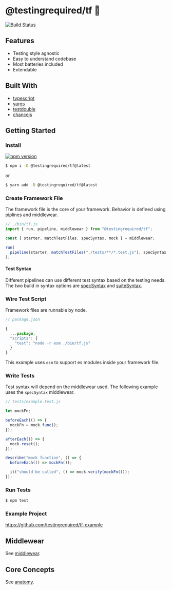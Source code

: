 # @testingrequired/tf 🧪

[![Build Status](https://travis-ci.org/testingrequired/tf.svg?branch=master)](https://travis-ci.org/testingrequired/tf)

## Features

- Testing style agnostic
- Easy to understand codebase
- Most batteries included
- Extendable

## Built With

- [typescript](https://www.typescriptlang.org/)
- [yargs](https://github.com/yargs/yargs)
- [testdouble](https://github.com/testdouble/testdouble.js/)
- [chancejs](https://chancejs.com/)

## Getting Started

### Install

[![npm version](https://badge.fury.io/js/%40testingrequired%2Ftf.svg)](https://badge.fury.io/js/%40testingrequired%2Ftf)

```bash
$ npm i -D @testingrequired/tf@latest
```

or

```bash
$ yarn add -D @testingrequired/tf@latest
```

### Create Framework File

The framework file is the core of your framework. Behavior is defined using piplines and middlewear.

```javascript
// ./bin/tf.js
import { run, pipeline, middlewear } from "@testingrequired/tf";

const { starter, matchTestFiles, specSyntax, mock } = middlewear;

run(
  pipeline(starter, matchTestFiles("./tests/**/*.test.js"), specSyntax, mock)
);
```

#### Test Syntax

Different pipelines can use different test syntax based on the testing needs. The two build in syntax options are [specSyntax](MIDDLEWEAR.md#-specsyntax) and [suiteSyntax](MIDDLEWEAR.md#-suitesyntax).

### Wire Test Script

Framework files are runnable by node.

```javascript
// package.json

{
  ...package,
  "scripts": {
    "test": "node -r esm ./bin/tf.js"
  }
}
```

This example uses `esm` to support es modules inside your framework file.

### Write Tests

Test syntax will depend on the middlewear used. The following example uses the `specSyntax` middlewear.

```javascript
// tests/example.test.js

let mockFn;

beforeEach(() => {
  mockFn = mock.func();
});

afterEach(() => {
  mock.reset();
});

describe("mock function", () => {
  beforeEach(() => mockFn());

  it("should be called", () => mock.verify(mockFn()));
});
```

### Run Tests

```bash
$ npm test
```

### Example Project

https://github.com/testingrequired/tf-example

## Middlewear

See [middlewear](MIDDLEWEAR.md).

## Core Concepts

See [anatomy](ANATOMY.md).
